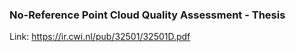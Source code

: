 ### No-Reference Point Cloud Quality Assessment - Thesis

Link: https://ir.cwi.nl/pub/32501/32501D.pdf